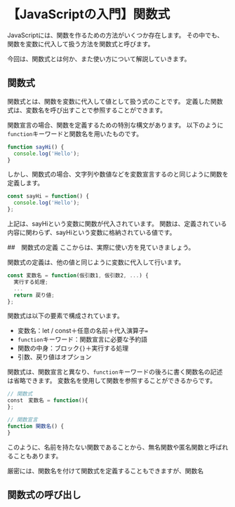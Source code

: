 # 【JavaScriptの入門】関数式

JavaScriptには、関数を作るための方法がいくつか存在します。
その中でも、関数を変数に代入して扱う方法を関数式と呼びます。

今回は、関数式とは何か、また使い方について解説していきます。

## 関数式
関数式とは、関数を変数に代入して値として扱う式のことです。
定義した関数式は、変数名を呼び出すことで参照することができます。

関数宣言の場合、関数を定義するための特別な構文があります。
以下のように```function```キーワードと関数名を用いたものです。
```javascript
function sayHi() {
  console.log('Hello');
}
```

しかし、関数式の場合、文字列や数値などを変数宣言するのと同じように関数を定義します。
```javascript
const sayHi = function() {
  console.log('Hello');
};
```
上記は、sayHiという変数に関数が代入されています。
関数は、定義されている内容に関わらず、sayHiという変数に格納されている値です。

##　関数式の定義
ここからは、実際に使い方を見ていきましょう。

関数式の定義は、他の値と同じように変数に代入して行います。
```javascript
const 変数名 = function(仮引数1, 仮引数2, ...) {
  実行する処理;
  ...
  return 戻り値;
};
```
関数式は以下の要素で構成されています。
* 変数名：let / const＋任意の名前＋代入演算子```=```
* ```function```キーワード：関数宣言に必要な予約語
* 関数の中身：ブロック```{}```＋実行する処理
* 引数、戻り値はオプション

関数式は、関数宣言と異なり、```function```キーワードの後ろに書く関数名の記述は省略できます。
変数名を使用して関数を参照することができるからです。
```javascript
// 関数式
const　変数名 = function(){
};

// 関数宣言
function 関数名() {
}
```
このように、名前を持たない関数であることから、無名関数や匿名関数と呼ばれることもあります。

厳密には、関数名を付けて関数式を定義することもできますが、関数名

## 関数式の呼び出し

